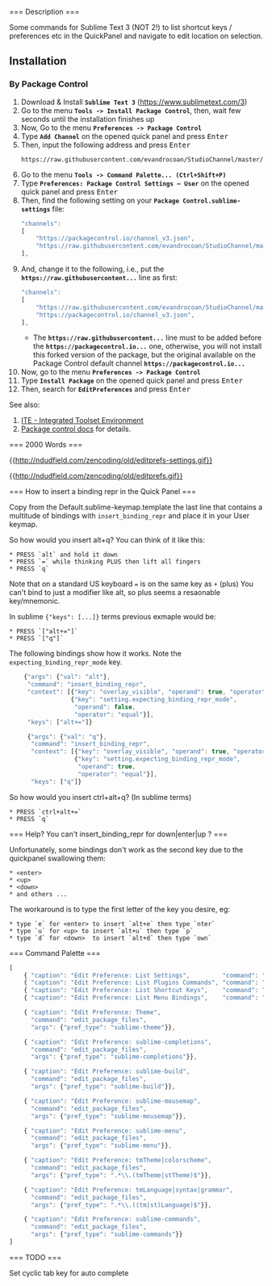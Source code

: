 === Description ===

Some commands for Sublime Text 3 (NOT 2!) to list shortcut keys / preferences
etc in the QuickPanel and navigate to edit location on selection.


## Installation

### By Package Control

1. Download & Install **`Sublime Text 3`** (https://www.sublimetext.com/3)
1. Go to the menu **`Tools -> Install Package Control`**, then,
    wait few seconds until the installation finishes up
1. Now,
    Go to the menu **`Preferences -> Package Control`**
1. Type **`Add Channel`** on the opened quick panel and press <kbd>Enter</kbd>
1. Then,
    input the following address and press <kbd>Enter</kbd>
    ```
    https://raw.githubusercontent.com/evandrocoan/StudioChannel/master/channel.json
    ```
1. Go to the menu **`Tools -> Command Palette...
    (Ctrl+Shift+P)`**
1. Type **`Preferences:
    Package Control Settings – User`** on the opened quick panel and press <kbd>Enter</kbd>
1. Then,
    find the following setting on your **`Package Control.sublime-settings`** file:
    ```js
    "channels":
    [
        "https://packagecontrol.io/channel_v3.json",
        "https://raw.githubusercontent.com/evandrocoan/StudioChannel/master/channel.json",
    ],
    ```
1. And,
    change it to the following, i.e.,
    put the **`https://raw.githubusercontent...`** line as first:
    ```js
    "channels":
    [
        "https://raw.githubusercontent.com/evandrocoan/StudioChannel/master/channel.json",
        "https://packagecontrol.io/channel_v3.json",
    ],
    ```
    * The **`https://raw.githubusercontent...`** line must to be added before the **`https://packagecontrol.io...`** one, otherwise,
      you will not install this forked version of the package,
      but the original available on the Package Control default channel **`https://packagecontrol.io...`**
1. Now,
    go to the menu **`Preferences -> Package Control`**
1. Type **`Install Package`** on the opened quick panel and press <kbd>Enter</kbd>
1. Then,
    search for **`EditPreferences`** and press <kbd>Enter</kbd>

See also:

1. [ITE - Integrated Toolset Environment](https://github.com/evandrocoan/ITE)
1. [Package control docs](https://packagecontrol.io/docs/usage) for details.


=== 2000 Words ===

{{http://ndudfield.com/zencoding/old/editprefs-settings.gif}}

{{http://ndudfield.com/zencoding/old/editprefs.gif}}

=== How to insert a binding repr in the Quick Panel ===

Copy from the Default.sublime-keymap.template the last line that contains a
multitude of bindings with `insert_binding_repr` and place it in your User
keymap.


So how would you insert alt+q? You can think of it like this:

    * PRESS `alt` and hold it down
    * PRESS `=` while thinking PLUS then lift all fingers
    * PRESS `q`

Note that on a standard US keyboard `=` is on the same key as `+` (plus)  You
can't bind to just a modifier like alt, so plus seems a resaonable key/mnemonic.

In sublime `{"keys": [...]}` terms previous exmaple would be:

    * PRESS `["alt+="]`
    * PRESS `["q"]`

The following bindings show how it works.
Note the `expecting_binding_repr_mode` key.

```js
    {"args": {"val": "alt"},
     "command": "insert_binding_repr",
     "context": [{"key": "overlay_visible", "operand": true, "operator": "equal"},
                 {"key": "setting.expecting_binding_repr_mode",
                  "operand": false,
                  "operator": "equal"}],
     "keys": ["alt+="]}
```

```js
     {"args": {"val": "q"},
      "command": "insert_binding_repr",
      "context": [{"key": "overlay_visible", "operand": true, "operator": "equal"},
                  {"key": "setting.expecting_binding_repr_mode",
                   "operand": true,
                   "operator": "equal"}],
      "keys": ["q"]}
```

So how would you insert ctrl+alt+q? (In sublime terms)

    * PRESS `ctrl+alt+=`
    * PRESS `q`

=== Help? You can't insert_binding_repr for down|enter|up ? ===

Unfortunately, some bindings don't work as the second key due to the quickpanel
swallowing them:

    * <enter>
    * <up>
    * <down>
    * and others ...

The workaround is to type the first letter of the key you desire, eg:

    * type `e` for <enter> to insert `alt+e` then type `nter`
    * type `u` for <up> to insert `alt+u` then type `p`
    * type `d` for <down>  to insert `alt+d` then type `own`

=== Command Palette ===

```js
[
    { "caption": "Edit Preference: List Settings",         "command": "list_settings"},
    { "caption": "Edit Preference: List Plugins Commands", "command": "list_commands" },
    { "caption": "Edit Preference: List Shortcut Keys",    "command": "list_shortcut_keys"},
    { "caption": "Edit Preference: List Menu Bindings",    "command": "list_menu_bindings"},

    { "caption": "Edit Preference: Theme",
      "command": "edit_package_files",
      "args": {"pref_type": "sublime-theme"}},

    { "caption": "Edit Preference: sublime-completions",
      "command": "edit_package_files",
      "args": {"pref_type": "sublime-completions"}},

    { "caption": "Edit Preference: sublime-build",
      "command": "edit_package_files",
      "args": {"pref_type": "sublime-build"}},

    { "caption": "Edit Preference: sublime-mousemap",
      "command": "edit_package_files",
      "args": {"pref_type": "sublime-mousemap"}},

    { "caption": "Edit Preference: sublime-menu",
      "command": "edit_package_files",
      "args": {"pref_type": "sublime-menu"}},

    { "caption": "Edit Preference: tmTheme|colorscheme",
      "command": "edit_package_files",
      "args": {"pref_type": ".*\\.(tmTheme|stTheme)$"}},

    { "caption": "Edit Preference: tmLanguage|syntax|grammar",
      "command": "edit_package_files",
      "args": {"pref_type": ".*\\.((tm|st)Language)$"}},

    { "caption": "Edit Preference: sublime-commands",
      "command": "edit_package_files",
      "args": {"pref_type": "sublime-commands"}}
]
```

=== TODO ===

Set cyclic tab key for auto complete

